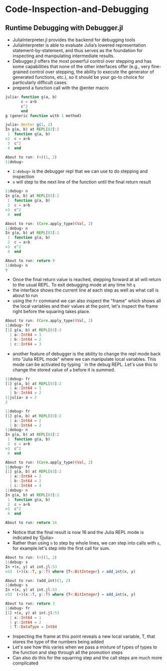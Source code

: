 # Code-Inspection-and-Debugging

## Runtime Debugging with Debugger.jl
- JuliaInterpreter.jl provides the backend for debugging tools
- JuliaInterpreter is able to evaluate Julia’s lowered representation statement-by-statement, and thus serves as the foundation for inspecting and manipulating intermediate results.
- Debugger.jl offers the most powerful control over stepping and has some capabilities that none of the other interfaces offer (e.g., very fine-grained control over stepping, the ability to execute the generator of generated functions, etc.), so it should be your go-to choice for particularly difficult cases.
- prepend a function call with the @enter macro
```julia
julia> function g(a, b)
       c = a+b
       c^2
       end
g (generic function with 1 method)

julia> @enter g(1, 2)
In g(a, b) at REPL[83]:2
 1  function g(a, b)
>2  c = a+b
 3  c^2
 4  end

About to run: (+)(1, 2)
1|debug>
 ```
- `1:debug>` is the debugger repl that we can use to do stepping and inspection
- `n` will step to the next line of the function until the final return result
```julia
1|debug> n
In g(a, b) at REPL[83]:2
 1  function g(a, b)
 2  c = a+b
>3  c^2
 4  end

About to run: (Core.apply_type)(Val, 2)
1|debug> n
In g(a, b) at REPL[83]:2
 1  function g(a, b)
 2  c = a+b
>3  c^2
 4  end

About to run: return 9
1|debug> n
9
```
- Once the final return value is reached, stepping forward at all will return to the usual REPL.  To exit debugging mode at any time hit `q`
- the interface shows the current line at each step as well as what call is about to run
- using the `fr` command we can also inspect the "frame" which shows all the local variables and their values at the point, let's inspect the frame right before the squaring takes place.
```julia
About to run: (Core.apply_type)(Val, 2)
1|debug> fr
[1] g(a, b) at REPL[83]:2
  | a::Int64 = 1
  | b::Int64 = 2
  | c::Int64 = 3
```
- another feature of debugger is the ability to change the repl mode back into "Julia REPL mode" where we can manipulate local variables.  This mode can be activated by typing \` in the debug REPL.  Let's use this to change the stored value of `a` before it is summed.
```julia
1|debug> fr
[1] g(a, b) at REPL[83]:2
  | a::Int64 = 1
  | b::Int64 = 2
1|julia> a = 2
2

1|debug> fr
[1] g(a, b) at REPL[83]:2
  | a::Int64 = 2
  | b::Int64 = 2
1|debug> n
In g(a, b) at REPL[83]:2
 1  function g(a, b)
 2  c = a+b
>3  c^2
 4  end

About to run: (Core.apply_type)(Val, 2)
1|debug> fr
[1] g(a, b) at REPL[83]:2
  | a::Int64 = 2
  | b::Int64 = 2
  | c::Int64 = 4
1|debug> n
In g(a, b) at REPL[83]:2
 1  function g(a, b)
 2  c = a+b
>3  c^2
 4  end

About to run: return 16
```
- Notice that the final result is now 16 and the Julia REPL mode is indicated by 1|julia>
- Rather than using `n` to step by whole lines, we can step into calls with `s`, for example let's step into the first call for sum.
```julia
About to run: (+)(1, 2)
1|debug> s
In +(x, y) at int.jl:53
>53  (+)(x::T, y::T) where {T<:BitInteger} = add_int(x, y)

About to run: (add_int)(1, 2)
1|debug> s
In +(x, y) at int.jl:53
>53  (+)(x::T, y::T) where {T<:BitInteger} = add_int(x, y)

About to run: return 3
1|debug> fr
[1] +(x, y) at int.jl:53
  | x::Int64 = 1
  | y::Int64 = 2
  | T::DataType = Int64
```
- Inspecting the frame at this point reveals a new local variable, T, that stores the type of the numbers being added
- Let's see how this varies when we pass a mixture of types of types to the function and step through all the promotion steps
- Can also do this for the squarring step and the call steps are much more complicated

